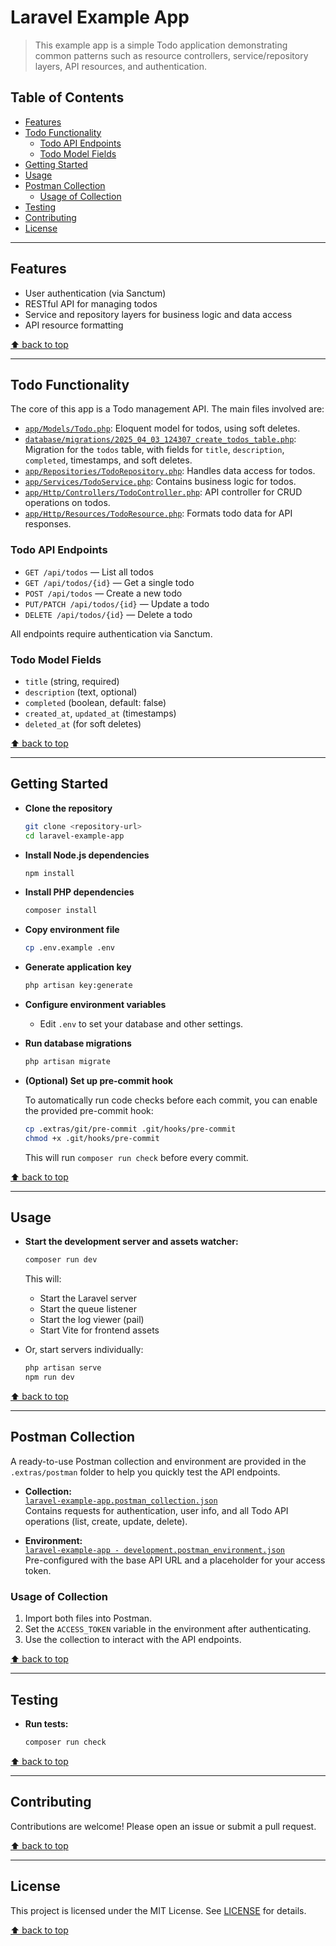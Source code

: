 # Laravel Example App

> This example app is a simple Todo application demonstrating common patterns such as resource controllers, service/repository layers, API resources, and authentication.

## Table of Contents

* [Features](#features)
* [Todo Functionality](#todo-functionality)
  * [Todo API Endpoints](#todo-api-endpoints)
  * [Todo Model Fields](#todo-model-fields)
* [Getting Started](#getting-started)
* [Usage](#usage)
* [Postman Collection](#postman-collection)
    * [Usage of Collection](#usage-of-collection)
* [Testing](#testing)
* [Contributing](#contributing)
* [License](#license)

---

## Features

- User authentication (via Sanctum)
- RESTful API for managing todos
- Service and repository layers for business logic and data access
- API resource formatting

[⬆ back to top](#table-of-contents)

---

## Todo Functionality

The core of this app is a Todo management API. The main files involved are:

- [`app/Models/Todo.php`](app/Models/Todo.php): Eloquent model for todos, using soft deletes.
- [`database/migrations/2025_04_03_124307_create_todos_table.php`](database/migrations/2025_04_03_124307_create_todos_table.php): Migration for the `todos` table, with fields for `title`, `description`, `completed`, timestamps, and soft deletes.
- [`app/Repositories/TodoRepository.php`](app/Repositories/TodoRepository.php): Handles data access for todos.
- [`app/Services/TodoService.php`](app/Services/TodoService.php): Contains business logic for todos.
- [`app/Http/Controllers/TodoController.php`](app/Http/Controllers/TodoController.php): API controller for CRUD operations on todos.
- [`app/Http/Resources/TodoResource.php`](app/Http/Resources/TodoResource.php): Formats todo data for API responses.

### Todo API Endpoints

- `GET /api/todos` — List all todos
- `GET /api/todos/{id}` — Get a single todo
- `POST /api/todos` — Create a new todo
- `PUT/PATCH /api/todos/{id}` — Update a todo
- `DELETE /api/todos/{id}` — Delete a todo

All endpoints require authentication via Sanctum.

### Todo Model Fields

- `title` (string, required)
- `description` (text, optional)
- `completed` (boolean, default: false)
- `created_at`, `updated_at` (timestamps)
- `deleted_at` (for soft deletes)

[⬆ back to top](#table-of-contents)

---

## Getting Started

- **Clone the repository**

    ```bash
    git clone <repository-url>
    cd laravel-example-app
    ```

- **Install Node.js dependencies**

    ```bash
    npm install
    ```

- **Install PHP dependencies**

    ```bash
    composer install
    ```

- **Copy environment file**

    ```bash
    cp .env.example .env
    ```

- **Generate application key**

    ```bash
    php artisan key:generate
    ```

- **Configure environment variables**

    - Edit `.env` to set your database and other settings.

- **Run database migrations**

    ```bash
    php artisan migrate
    ```

- **(Optional) Set up pre-commit hook**

    To automatically run code checks before each commit, you can enable the provided pre-commit hook:

    ```bash
    cp .extras/git/pre-commit .git/hooks/pre-commit
    chmod +x .git/hooks/pre-commit
    ```

    This will run `composer run check` before every commit.

[⬆ back to top](#table-of-contents)

---

## Usage

- **Start the development server and assets watcher:**

    ```bash
    composer run dev
    ```

    This will:
    - Start the Laravel server
    - Start the queue listener
    - Start the log viewer (pail)
    - Start Vite for frontend assets

- Or, start servers individually:

    ```bash
    php artisan serve
    npm run dev
    ```

[⬆ back to top](#table-of-contents)

---

## Postman Collection

A ready-to-use Postman collection and environment are provided in the `.extras/postman` folder to help you quickly test the API endpoints.

- **Collection:**  
  [`laravel-example-app.postman_collection.json`](.extras/postman/laravel-example-app.postman_collection.json)  
  Contains requests for authentication, user info, and all Todo API operations (list, create, update, delete).

- **Environment:**  
  [`laravel-example-app - development.postman_environment.json`](.extras/postman/laravel-example-app%20-%20development.postman_environment.json)  
  Pre-configured with the base API URL and a placeholder for your access token.

### Usage of Collection

1. Import both files into Postman.
2. Set the `ACCESS_TOKEN` variable in the environment after authenticating.
3. Use the collection to interact with the API endpoints.

[⬆ back to top](#table-of-contents)

---

## Testing

- **Run tests:**

    ```bash
    composer run check
    ```

[⬆ back to top](#table-of-contents)

---

## Contributing

Contributions are welcome! Please open an issue or submit a pull request.

[⬆ back to top](#table-of-contents)

---

## License

This project is licensed under the MIT License. See [LICENSE](LICENSE) for details.

[⬆ back to top](#table-of-contents)
